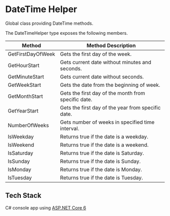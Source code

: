 # DateTime Helper

Global class providing DateTime methods.

The DateTimeHelper type exposes the following members.

| Method            | Method Description                                  |
| ----------------- | --------------------------------------------------- |
| GetFirstDayOfWeek | Gets the first day of the week.                     |
| GetHourStart      | Gets current date without minutes and seconds.      |
| GetMinuteStart    | Gets current date without seconds.                  |
| GetWeekStart      | Gets the date from the beginning of week.           |
| GetMonthStart     | Gets the first day of the month from specific date. |
| GetYearStart      | Gets the first day of the year from specific date.  |
| NumberOfWeeks     | Gets number of weeks in specified time interval.    |
| IsWeekday         | Returns true if the date is a weekday.              |
| IsWeekend         | Returns true if the date is a weekend.              |
| IsSaturday        | Returns true if the date is Saturday.               |
| IsSunday          | Returns true if the date is Sunday.                 |
| IsMonday          | Returns true if the date is Monday.                 |
| IsTuesday         | Returns true if the date is Tuesday.                |

## Tech Stack

C# console app using [ASP.NET Core 6](https://dotnet.microsoft.com/en-us/download/dotnet/6.0)
